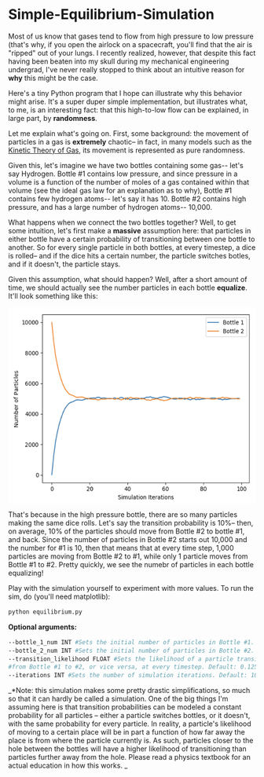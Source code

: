 # Simple-Equilibrium-Simulation

Most of us know that gases tend to flow from high pressure to low pressure (that's why, if you open the airlock on a spacecraft, you'll find that the air is "ripped" out of your lungs. I recently realized, however, that despite this fact having been beaten into my skull during my mechanical engineering undergrad, I've never really stopped to think about an intuitive reason for **why** this might be the case.

Here's a tiny Python program that I hope can illustrate why this behavior might arise. It's a super duper simple implementation, but illustrates what, to me, is an interesting fact: that this high-to-low flow can be explained, in large part, by **randomness**.

Let me explain what's going on. First, some background: the movement of particles in a gas is **extremely** chaotic– in fact, in many models such as the [Kinetic Theory of Gas](https://chem.libretexts.org/Bookshelves/Physical_and_Theoretical_Chemistry_Textbook_Maps/Map%3A_Physical_Chemistry_for_the_Biosciences_(Chang)/02%3A_Properties_of_Gases/2.6%3A_Kinetic_Theory_of_Gases), its movement is represented as pure randomness.

Given this, let's imagine we have two bottles containing some gas-- let's say Hydrogen. Bottle #1 contains low pressure, and since pressure in a volume is a function of the number of moles of a gas contained within that volume (see the ideal gas law for an explanation as to why), Bottle #1 contains few hydrogen atoms-- let's say it has 10. Bottle #2 contains high pressure, and has a large number of hydrogen atoms-- 10,000.

What happens when we connect the two bottles together? Well, to get some intuition, let's first make a **massive** assumption here: that particles in either bottle have a certain probability of transitioning between one bottle to another. So for every single particle in both bottles, at every timestep, a dice is rolled– and if the dice hits a certain number, the particle switches botles, and if it doesn't, the particle stays.

Given this assumption, what should happen? Well, after a short amount of time, we should actually see the number particles in each bottle **equalize**. It'll look something like this:

<img src="./outputs/sim1.png" height="400" align="center">
 

That's because in the high pressure bottle, there are so many particles making the same dice rolls. Let's say the transition probability is 10%– then, on average, 10% of the particles should move from Bottle #2 to bottle #1, and back. Since the number of particles in Bottle #2 starts out 10,000 and the number for #1 is 10, then that means that at every time step, 1,000 particles are moving from Bottle #2 to #1, while only 1 particle moves from Bottle #1 to #2. Pretty quickly, we see the numebr of particles in each bottle equalizing!

Play with the simulation yourself to experiment with more values. To run the sim, do (you'll need matplotlib):

```bash
python equilibrium.py
```

**Optional arguments:**
```bash
--bottle_1_num INT #Sets the initial number of particles in Bottle #1. Default: 10.
--bottle_2_num INT #Sets the initial number of particles in Bottle #2. Default: 10,000.
--transition_likelihood FLOAT #Sets the likelihood of a particle transitioning 
#from Bottle #1 to #2, or vice versa, at every timestep. Default: 0.125.
--iterations INT #Sets the number of simulation iterations. Default: 100.
```

_*Note: this simulation makes some pretty drastic simplifications, so much so that it can hardly be called a simulation. One of the big things I'm assuming here is that transition probabilities can be modeled a constant probability for all particles – either a particle switches bottles, or it doesn't, with the same probability for every particle. In reality, a particle's likelihood of moving to a certain place will be in part a function of how far away the place is from where the particle currently is. As such, particles closer to the hole between the bottles will have a higher likelihood of transitioning than particles further away from the hole. Please read a physics textbook for an actual education in how this works.
_
